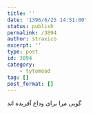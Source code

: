 ```yaml
---
title: ''
date: '1396/6/25 14:51:00'
status: publish
permalink: /3894
author: straxico
excerpt: ''
type: post
id: 3894
category:
    - tytomood
tag: []
post_format: []
---
```

گویی مرا برای وداع آفریده اند